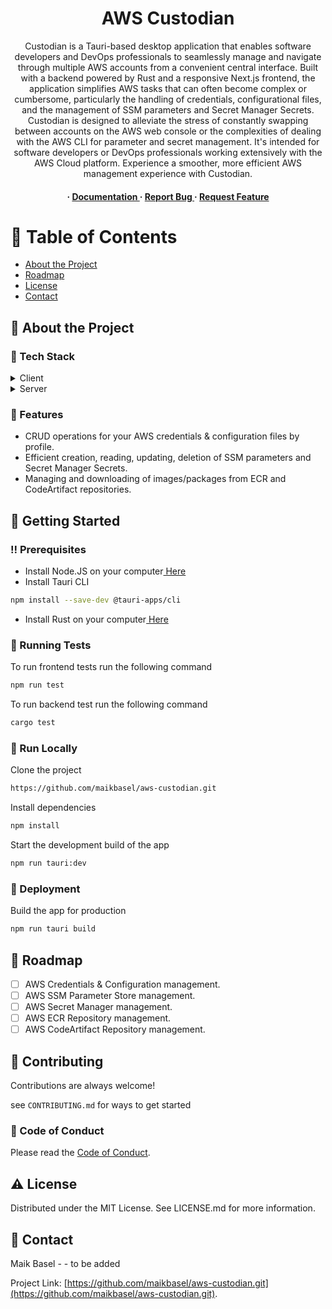 <div align='center'>

<h1>AWS Custodian</h1>
<p>Custodian is a Tauri-based desktop application that enables software developers and DevOps professionals to seamlessly manage and navigate through multiple AWS accounts from a convenient central interface. Built with a backend powered by Rust and a responsive Next.js frontend, the application simplifies AWS tasks that can often become complex or cumbersome, particularly the handling of credentials, configurational files, and the management of SSM parameters and Secret Manager Secrets. Custodian is designed to alleviate the stress of constantly swapping between accounts on the AWS web console or the complexities of dealing with the AWS CLI for parameter and secret management. It's intended for software developers or DevOps professionals working extensively with the AWS Cloud platform. Experience a smoother, more efficient AWS management experience with Custodian.</p>

<h4> <span> · </span> <a href="https://github.com/maikbasel/aws-custodian/blob/master/README.md"> Documentation </a> <span> · </span> <a href="https://github.com/maikbasel/aws-custodian/issues"> Report Bug </a> <span> · </span> <a href="https://github.com/maikbasel/aws-custodian/issues"> Request Feature </a> </h4>

</div>

# :notebook_with_decorative_cover: Table of Contents

- [About the Project](#star2-about-the-project)
- [Roadmap](#compass-roadmap)
- [License](#warning-license)
- [Contact](#handshake-contact)

## :star2: About the Project

### :space_invader: Tech Stack

<details> <summary>Client</summary> <ul>
<li><a href="https://nextjs.org/">Next.JS</a></li>
<li><a href="https://tauri.app/v1/guides/getting-started/setup/next-js/">Tauri</a></li>
</ul> </details>
<details> <summary>Server</summary> <ul>
<li><a href="https://www.rust-lang.org/">Rust</a></li>
<li><a href="https://tauri.app/v1/guides/getting-started/setup/next-js/">Tauri</a></li>
</ul> </details>

### :dart: Features

- CRUD operations for your AWS credentials & configuration files by profile.
- Efficient creation, reading, updating, deletion of SSM parameters and Secret Manager Secrets.
- Managing and downloading of images/packages from ECR and CodeArtifact repositories.

## :toolbox: Getting Started

### :bangbang: Prerequisites

- Install Node.JS on your computer<a href="https://nodejs.org/en"> Here</a>
- Install Tauri CLI

```bash
npm install --save-dev @tauri-apps/cli
```

- Install Rust on your computer<a href="https://rustup.rs/"> Here</a>

### :test_tube: Running Tests

To run frontend tests run the following command

```bash
npm run test
```

To run backend test run the following command

```bash
cargo test
```

### :running: Run Locally

Clone the project

```bash
https://github.com/maikbasel/aws-custodian.git
```

Install dependencies

```bash
npm install
```

Start the development build of the app

```bash
npm run tauri:dev
```

### :triangular_flag_on_post: Deployment

Build the app for production

```bash
npm run tauri build
```

## :compass: Roadmap

- [ ] AWS Credentials & Configuration management.
- [ ] AWS SSM Parameter Store management.
- [ ] AWS Secret Manager management.
- [ ] AWS ECR Repository management.
- [ ] AWS CodeArtifact Repository management.

## :wave: Contributing

Contributions are always welcome!

see `CONTRIBUTING.md` for ways to get started

### :scroll: Code of Conduct

Please read the [Code of Conduct](https://github.com/maikbasel/aws-custodian/blob/master/CODE_OF_CONDUCT.md).

## :warning: License

Distributed under the MIT License. See LICENSE.md for more information.

## :handshake: Contact

Maik Basel - - to be added

Project Link: [https://github.com/maikbasel/aws-custodian.git](https://github.com/maikbasel/aws-custodian.git).
